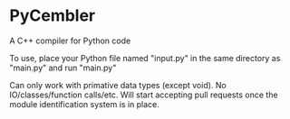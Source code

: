 # PyCembler
A C++ compiler for Python code

To use, place your Python file named "input.py" in the same directory as "main.py" and run "main.py"

Can only work with primative data types (except void). No IO/classes/function calls/etc.
Will start accepting pull requests once the module identification system is in place. 
